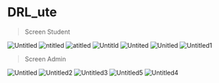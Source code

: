 # DRL_ute
>Screen Student

![Untitled](https://user-images.githubusercontent.com/63786466/192528009-0c7c305d-4095-47cf-b214-2fd8803b70f1.png)
![ntitled](https://user-images.githubusercontent.com/63786466/192528064-1784e38a-b3ad-4b70-b17c-5b353850e615.png)
![atitled](https://user-images.githubusercontent.com/63786466/192528098-a08fbb14-1aa9-49f2-b557-f2bc791cd309.png)
![Untitld](https://user-images.githubusercontent.com/63786466/192528127-648da58d-3861-4659-9dd9-21a92df3fabf.png)
![Untited](https://user-images.githubusercontent.com/63786466/192528172-c3624884-ed80-448a-8ebf-b3179e8158d7.png)
![Unitled](https://user-images.githubusercontent.com/63786466/192528176-57941afa-4e5c-49d8-89bb-7f40aa499859.png)
![Untitled1](https://user-images.githubusercontent.com/63786466/192528218-6b29c10c-c64b-4d93-90b4-a0711c288294.png)
>Screen Admin

![Untitled](https://user-images.githubusercontent.com/63786466/192528263-2736509c-aacb-44e9-b34d-f5e6fd23f70a.png)
![Untitled2](https://user-images.githubusercontent.com/63786466/192528271-05095282-922e-488d-82b7-29dba27a9d85.png)
![Untitled3](https://user-images.githubusercontent.com/63786466/192528324-a59767ad-2b63-45b2-8e1e-3648280e742c.png)
![Untitled5](https://user-images.githubusercontent.com/63786466/192528329-009d9d2f-a76a-495a-8023-1c670f916bc7.png)
![Untitled4](https://user-images.githubusercontent.com/63786466/192528345-c1c4f032-dc83-4b51-b896-bba4312a0a6c.png)
